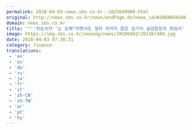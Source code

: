 ```yaml
---
permalink: 2018-04-03-news.sbs.co.kr--1825649900.html
original: http://news.sbs.co.kr/news/endPage.do?news_id=N1004694546
domain: news.sbs.co.kr
title: '"''저승사자''는 오해"라면서도 질타 아끼지 않은 김기식 금감원장의 취임사'
image: https://img.sbs.co.kr/newimg/news/20180402/201167489.jpg
date: 2018-04-03 07:38:31
category: finance
translations: 
 - 'en'
 - 'es'
 - 'de'
 - 'ru'
 - 'ja'
 - 'fr'
 - 'it'
 - 'zh-CN'
 - 'zh-TW'
 - 'ar'
 - 'pt'
 - 'hy'
---
```


